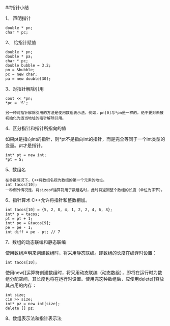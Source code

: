 ##指针小结

1、 声明指针

    double * pn;
    char * pc;

2、 给指针赋值

    double * pn;
    double * pa;
    char * pc;
    double bubble = 3.2;
    pn = &bubble;
    pc = new char;
    pa = new double[30];
    
3、对指针解除引用

    cout << *pn;
    *pc = 'S';
    
    另一种对指针解除引用的方法是使用数组表示法，例如，pn[0]与*pn是一样的。绝不要对未被初始化为适当地址的指针解除引用。
    
4、区分指针和指针所指向的值

如果pt是指向int的指针，则*pt不是指向int的指针，而是完全等同于一个int类型的变量。pt才是指针。

    int* pt = new int;
    *pt = 5;
    
5、数组名

    在多数情况下，C++将数组名视为数组的第一个元素的地址。
    int tacos[10];
    一种例外情况是，将sizeof运算符用于数组名时，此时将返回整个数组的长度（单位为字节）。
    
    
6、指针算术
    C++允许将指针和整数相加。
    
    int tacos[10] = {5, 2, 8, 4, 1, 2, 2, 4, 6, 8};
    int* p = tacos;
    pt = pt + 1;
    int* pe = &tacos[9];
    pe = pe - 1;
    int diff = pe - pt; // 7

7、数组的动态联编和静态联编

使用数组声明来创建数组时，将采用静态联编。即数组的长度在编译时设置：

    int tacos[10];

使用new[]运算符创建数组时，将采用动态联编（动态数组），即将在运行时为数组分配空间，其长度也将在运行时设置。使用完这种数组后，应使用delete[]释放其占用的内存：

    int size;
    cin >> size;
    int* pz = new int[size];
    delete [] pz;
    
8、数组表示法和指针表示法









